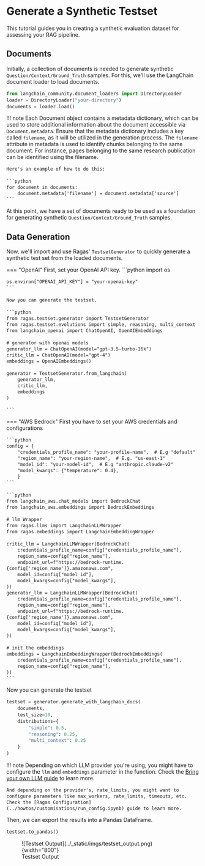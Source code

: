 # Generate a Synthetic Testset

This tutorial guides you in creating a synthetic evaluation dataset for assessing your RAG pipeline. 


## Documents

Initially, a collection of documents is needed to generate synthetic `Question/Context/Ground_Truth` samples. For this, we'll use the LangChain document loader to load documents.

```python
from langchain_community.document_loaders import DirectoryLoader
loader = DirectoryLoader("your-directory")
documents = loader.load()
```

!!! note
    Each Document object contains a metadata dictionary, which can be used to store additional information about the document accessible via `Document.metadata`. Ensure that the metadata dictionary includes a key called `filename`, as it will be utilized in the generation process. The `filename` attribute in metadata is used to identify chunks belonging to the same document. For instance, pages belonging to the same research publication can be identified using the filename.

    Here's an example of how to do this:

    ```python
    for document in documents:
        document.metadata['filename'] = document.metadata['source']
    ```

At this point, we have a set of documents ready to be used as a foundation for generating synthetic `Question/Context/Ground_Truth` samples.

## Data Generation

Now, we'll import and use Ragas' `TestsetGenerator` to quickly generate a synthetic test set from the loaded documents.

=== "OpenAI"
    First, set your OpenAI API key.
    ```python
    import os

    os.environ["OPENAI_API_KEY"] = "your-openai-key"
    ```

    Now you can generate the testset.

    ```python
    from ragas.testset.generator import TestsetGenerator
    from ragas.testset.evolutions import simple, reasoning, multi_context
    from langchain_openai import ChatOpenAI, OpenAIEmbeddings

    # generator with openai models
    generator_llm = ChatOpenAI(model="gpt-3.5-turbo-16k")
    critic_llm = ChatOpenAI(model="gpt-4")
    embeddings = OpenAIEmbeddings()

    generator = TestsetGenerator.from_langchain(
        generator_llm,
        critic_llm,
        embeddings
    )

    ```

=== "AWS Bedrock"
    First you have to set your AWS credentials and configurations

    ```python
    config = {
        "credentials_profile_name": "your-profile-name",  # E.g "default"
        "region_name": "your-region-name",  # E.g. "us-east-1"
        "model_id": "your-model-id",  # E.g "anthropic.claude-v2"
        "model_kwargs": {"temperature": 0.4},
        }
    ```

    ```python
    from langchain_aws.chat_models import BedrockChat
    from langchain_aws.embeddings import BedrockEmbeddings
    
    # llm Wrapper
    from ragas.llms import LangchainLLMWrapper
    from ragas.embeddings import LangchainEmbeddingWrapper

    critic_llm = LangchainLLMWrapper(BedrockChat(
        credentials_profile_name=config["credentials_profile_name"],
        region_name=config["region_name"],
        endpoint_url=f"https://bedrock-runtime.{config['region_name']}.amazonaws.com",
        model_id=config["model_id"],
        model_kwargs=config["model_kwargs"],
    ))
    generator_llm = LangchainLLMWrapper(BedrockChat(
        credentials_profile_name=config["credentials_profile_name"],
        region_name=config["region_name"],
        endpoint_url=f"https://bedrock-runtime.{config['region_name']}.amazonaws.com",
        model_id=config["model_id"],
        model_kwargs=config["model_kwargs"],
    ))

    # init the embeddings
    embeddings = LangchainEmbeddingWrapper(BedrockEmbeddings(
        credentials_profile_name=config["credentials_profile_name"],
        region_name=config["region_name"],
    ))
    ```

Now you can generate the testset

```python
testset = generator.generate_with_langchain_docs(
    documents, 
    test_size=10, 
    distributions={
        "simple": 0.5, 
        "reasoning": 0.25, 
        "multi_context": 0.25
    }
)
```

!!! note
    Depending on which LLM provider you're using, you might have to configure the `llm` and `embeddings` parameter in the function. Check the [Bring your own LLM guide](../howtos/customisations/bring-your-own-llm-or-embs.md) to learn more.

    And depending on the provider's, rate_limits, you might want to configure parameters like max_workers, rate_limits, timeouts, etc. Check the [Ragas Configuration](../howtos/customisations/run_config.ipynb) guide to learn more.

Then, we can export the results into a Pandas DataFrame.

```python
testset.to_pandas()
```
<figure markdown="span">
  ![Testset Output](../_static/imgs/testset_output.png){width="800"}
  <figcaption>Testset Output</figcaption>
</figure>
